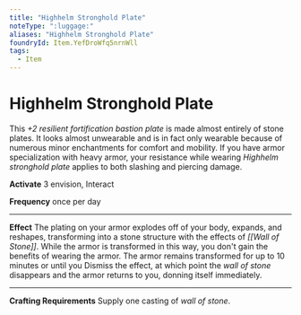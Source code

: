 ```yaml
---
title: "Highhelm Stronghold Plate"
noteType: ":luggage:"
aliases: "Highhelm Stronghold Plate"
foundryId: Item.YefDroWfq5nrnWll
tags:
  - Item
---
```


# Highhelm Stronghold Plate

This _+2 resilient fortification bastion plate_ is made almost entirely of stone plates. It looks almost unwearable and is in fact only wearable because of numerous minor enchantments for comfort and mobility. If you have armor specialization with heavy armor, your resistance while wearing _Highhelm stronghold plate_ applies to both slashing and piercing damage.

**Activate** 3 envision, Interact

**Frequency** once per day

* * *

**Effect** The plating on your armor explodes off of your body, expands, and reshapes, transforming into a stone structure with the effects of _[[Wall of Stone]]_. While the armor is transformed in this way, you don't gain the benefits of wearing the armor. The armor remains transformed for up to 10 minutes or until you Dismiss the effect, at which point the _wall of stone_ disappears and the armor returns to you, donning itself immediately.

* * *

**Crafting Requirements** Supply one casting of _wall of stone_.

